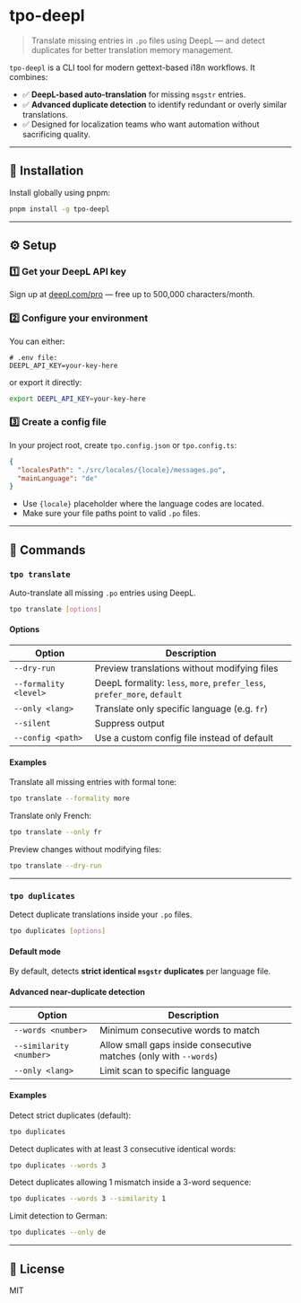 # tpo-deepl

> Translate missing entries in `.po` files using DeepL — and detect duplicates for better translation memory management.

`tpo-deepl` is a CLI tool for modern gettext-based i18n workflows. It combines:

- ✅ **DeepL-based auto-translation** for missing `msgstr` entries.
- ✅ **Advanced duplicate detection** to identify redundant or overly similar translations.
- ✅ Designed for localization teams who want automation without sacrificing quality.

---

## 🚀 Installation

Install globally using pnpm:

```bash
pnpm install -g tpo-deepl
```

---

## ⚙️ Setup

### 1️⃣ Get your DeepL API key

Sign up at [deepl.com/pro](https://www.deepl.com/en/pro) — free up to 500,000 characters/month.

### 2️⃣ Configure your environment

You can either:

```env
# .env file:
DEEPL_API_KEY=your-key-here
```

or export it directly:

```bash
export DEEPL_API_KEY=your-key-here
```

### 3️⃣ Create a config file

In your project root, create `tpo.config.json` or `tpo.config.ts`:

```json
{
  "localesPath": "./src/locales/{locale}/messages.po",
  "mainLanguage": "de"
}
```

- Use `{locale}` placeholder where the language codes are located.
- Make sure your file paths point to valid `.po` files.

---

## 🔧 Commands

### `tpo translate`

Auto-translate all missing `.po` entries using DeepL.

```bash
tpo translate [options]
```

#### Options

| Option                | Description                                                              |
| --------------------- | ------------------------------------------------------------------------ |
| `--dry-run`           | Preview translations without modifying files                             |
| `--formality <level>` | DeepL formality: `less`, `more`, `prefer_less`, `prefer_more`, `default` |
| `--only <lang>`       | Translate only specific language (e.g. `fr`)                             |
| `--silent`            | Suppress output                                                          |
| `--config <path>`     | Use a custom config file instead of default                              |

#### Examples

Translate all missing entries with formal tone:

```bash
tpo translate --formality more
```

Translate only French:

```bash
tpo translate --only fr
```

Preview changes without modifying files:

```bash
tpo translate --dry-run
```

---

### `tpo duplicates`

Detect duplicate translations inside your `.po` files.

```bash
tpo duplicates [options]
```

#### Default mode

By default, detects **strict identical `msgstr` duplicates** per language file.

#### Advanced near-duplicate detection

| Option                  | Description                                                       |
| ----------------------- | ----------------------------------------------------------------- |
| `--words <number>`      | Minimum consecutive words to match                                |
| `--similarity <number>` | Allow small gaps inside consecutive matches (only with `--words`) |
| `--only <lang>`         | Limit scan to specific language                                   |

#### Examples

Detect strict duplicates (default):

```bash
tpo duplicates
```

Detect duplicates with at least 3 consecutive identical words:

```bash
tpo duplicates --words 3
```

Detect duplicates allowing 1 mismatch inside a 3-word sequence:

```bash
tpo duplicates --words 3 --similarity 1
```

Limit detection to German:

```bash
tpo duplicates --only de
```

---

## 📝 License

MIT
